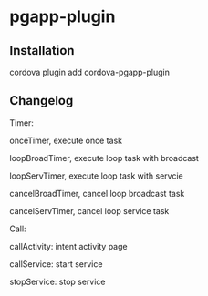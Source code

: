 # pgapp-plugin

## Installation

  cordova plugin add cordova-pgapp-plugin

## Changelog

Timer:

onceTimer, execute once task

loopBroadTimer, execute loop task with broadcast

loopServTimer, execute loop task with servcie

cancelBroadTimer, cancel loop broadcast task

cancelServTimer, cancel loop service task

Call:

callActivity: intent activity page

callService: start service

stopService: stop service

